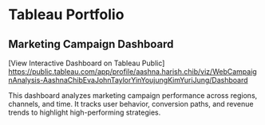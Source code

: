 # Tableau Portfolio

## Marketing Campaign Dashboard
[View Interactive Dashboard on Tableau Public] https://public.tableau.com/app/profile/aashna.harish.chib/viz/WebCampaignAnalysis-AashnaChibEvaJohnTaylorYinYoujungKimYuriJung/Dashboard

This dashboard analyzes marketing campaign performance across regions, 
channels, and time. It tracks user behavior, conversion paths, and revenue 
trends to highlight high-performing strategies.
